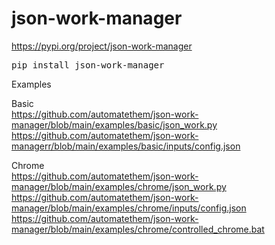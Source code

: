 # json-work-manager

https://pypi.org/project/json-work-manager
<pre>
pip install json-work-manager
</pre>

Examples  

Basic  
https://github.com/automatethem/json-work-manager/blob/main/examples/basic/json_work.py   
https://github.com/automatethem/json-work-managerr/blob/main/examples/basic/inputs/config.json

Chrome  
https://github.com/automatethem/json-work-manager/blob/main/examples/chrome/json_work.py     
https://github.com/automatethem/json-work-manager/blob/main/examples/chrome/inputs/config.json  
https://github.com/automatethem/json-work-manager/blob/main/examples/chrome/controlled_chrome.bat
